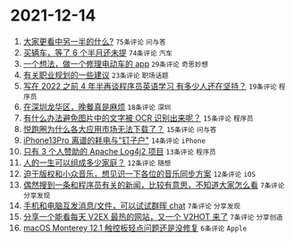 # 2021-12-14

1. [大家更看中另一半的什么?](https://www.v2ex.com/t/822017) `75条评论` `问与答`
1. [买辆车，等了 6 个半月还未提](https://www.v2ex.com/t/822035) `74条评论` `汽车`
1. [一个想法，做一个修理电动车的 app](https://www.v2ex.com/t/822018) `29条评论` `奇思妙想`
1. [有关职业规划的一些建议](https://www.v2ex.com/t/822015) `23条评论` `职场话题`
1. [写在 2022 之前 4 年半再谈程序员英语学习 有多少人还在坚持？](https://www.v2ex.com/t/822022) `19条评论` `程序员`
1. [在深圳龙华区，晚餐真是麻烦](https://www.v2ex.com/t/822028) `18条评论` `深圳`
1. [有什么办法避免图片中的文字被 OCR 识别出来呢？](https://www.v2ex.com/t/822041) `15条评论` `程序员`
1. [悦跑圈为什么各大应用市场无法下载了？](https://www.v2ex.com/t/822019) `15条评论` `问与答`
1. [iPhone13Pro 离谱的耗电与"钉子户"](https://www.v2ex.com/t/822043) `14条评论` `iPhone`
1. [只有 3 个人赞助的 Apache Log4j2 项目](https://www.v2ex.com/t/822032) `13条评论` `程序员`
1. [人的一生可以组成多少家庭？](https://www.v2ex.com/t/822038) `12条评论` `随想`
1. [迫于版权和小众音乐，想见识一下各位的音乐同步方案](https://www.v2ex.com/t/822025) `12条评论` `iOS`
1. [偶然搜到一条和程序员有关的新闻，比较有意思，不知道大家怎么看](https://www.v2ex.com/t/822033) `7条评论` `分享发现`
1. [手机和电脑互发消息/文件，可以试试群晖 chat](https://www.v2ex.com/t/822029) `7条评论` `分享发现`
1. [分享一个能看每天 V2EX 最热的网站，又一个 V2HOT 来了](https://www.v2ex.com/t/822020) `7条评论` `分享创造`
1. [macOS Monterey 12.1 触控板轻点问题还是没修复](https://www.v2ex.com/t/822046) `6条评论` `Apple`
